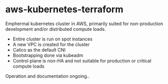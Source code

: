 # aws-kubernetes-terraform

Emphermal kubernetes cluster in AWS, primarily suited for non-production development and/or distributed compute loads.

* Entire cluster is run on spot instances
* A new VPC is created for the cluster
* Calico as the default CNI
* Bootstrapping done via kubeadm
* Control plane is non-HA and not suitable for production or critical compute loads

Operation and documentation ongoing..


